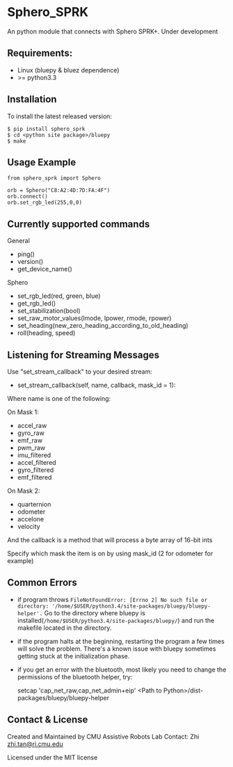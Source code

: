 Sphero_SPRK
============
An python module that connects with Sphero SPRK+. Under development


Requirements:
--------------------
- Linux (bluepy & bluez dependence)
- \>= python3.3 

Installation
--------------------
To install the latest released version:

	$ pip install sphero_sprk
	$ cd <python site package>/bluepy
	$ make

Usage Example
---------------------------

	from sphero_sprk import Sphero	
	
	orb = Sphero("C8:A2:4D:7D:FA:4F")
	orb.connect()
	orb.set_rgb_led(255,0,0)


Currently supported commands
----------------------------------
 
 General
 - ping()
 - version()
 - get_device_name()


 Sphero
 - set_rgb_led(red, green, blue)
 - get_rgb_led()
 - set_stabilization(bool)
 - set_raw_motor_values(lmode, lpower, rmode, rpower)
 - set_heading(new_zero_heading_according_to_old_heading)
 - roll(heading, speed)

Listening for Streaming Messages
------------------------------------

Use "set_stream_callback" to your desired stream:
- set_stream_callback(self, name, callback, mask_id = 1):

Where name is one of the following:

On Mask 1:
- accel_raw
- gyro_raw
- emf_raw
- pwm_raw
- imu_filtered
- accel_filtered
- gyro_filtered
- emf_filtered

On Mask 2:
- quarternion
- odometer
- accelone
- velocity

And the callback is a method that will process a byte array of 16-bit ints

Specify which mask the item is on by using mask_id (2 for odometer for example)

 Common Errors
 ---------------------------------------
 
*  if program throws `FileNotFoundError: [Errno 2] No such file or directory: '/home/$USER/python3.4/site-packages/bluepy/bluepy-helper'.` Go to the directory where bluepy is installed(`/home/$USER/python3.4/site-packages/bluepy/`) and run the makefile located in the directory.
*  if the program halts at the beginning, restarting the program a few times will solve the problem. There's a known issue with bluepy sometimes getting stuck at the initialization phase.
*  if you get an error with the bluetooth, most likely you need to change the permissions of the bluetooth helper, try:
    
    setcap 'cap_net_raw,cap_net_admin+eip' \<Path to Python>/dist-packages/bluepy/bluepy-helper 

Contact & License
----------------------------------------------
Created and Maintained by CMU Assistive Robots Lab
Contact:  Zhi <zhi.tan@ri.cmu.edu>

Licensed under the MIT license
